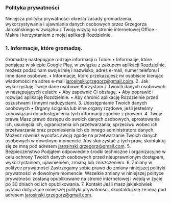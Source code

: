 ### Polityka prywatności
Niniejsza polityka prywatności określa zasady gromadzenia, wykorzystywania i ujawniania danych osobowych przez Grzegorza Jarosińskiego w związku z Twoją wizytą na stronie internetowej Office - Makra i korzystaniem z mojej aplikacji Rozdzielnie.
### 1. Informacje, które gromadzę.
Gromadzę następujące rodzaje informacji o Tobie:
• Informacje, które podajesz w sklepie Google Play, w związku z zakupem aplikacji Rozdzielnie, możesz podać nam swoje imię i nazwisko, adres e-mail, numer telefonu i inne dane osobowe.
• Informacje, które przekazujesz mi osobiście kierując wiadomości na adres e-mail jarosinski.grzegorz@gmail.coim.
2. Jak wykorzystuję Twoje dane osobowe
Korzystam z Twoich danych osobowych w następujących celach:
• Aby zapewnić Ci obsługę.
• Aby poprawić i rozwijać aplikację Rozdzielnie.
• Aby chronić aplikację Rozdzielnie przed oszustwami i innymi nadużyciami.
3. Udostępnianie Twoich danych osobowych
• Organy ścigania lub inne organy rządowe, jeśli jesteśmy zobowiązani do udostępnienia tych informacji zgodnie z prawem.
4. Twoje prawa
Masz prawo dostępu do swoich danych osobowych, sprostowania ich, usunięcia ich, ograniczenia ich przetwarzania, sprzeciwu wobec ich przetwarzania oraz przeniesienia ich do innego administratora danych. Możesz również wycofać swoją zgodę na przetwarzanie Twoich danych osobowych w dowolnym momencie. Aby skorzystać z tych praw, skontaktuj się ze mną pod adresem jarosinski.grzegorz@gmail.com.
5. Bezpieczeństwo
Podjąłem odpowiednie środki techniczne i organizacyjne w celu ochrony Twoich danych osobowych przed nieuprawnionym dostępem, wykorzystaniem, ujawnieniem, zmianą lub zniszczeniem.
6. Zmiany w polityce prywatności
Zastrzegamy sobie prawo do zmiany niniejszej polityki prywatności w dowolnym momencie. Wszelkie zmiany w niniejszej polityce prywatności zostaną opublikowane na stronie internetowej i wejdą w życie po 30 dniach od ich opublikowania.
7. Kontakt
Jeśli masz jakiekolwiek pytania dotyczące niniejszej polityki prywatności, skontaktuj się ze mną pod adresem jarosinski.grzegorz@gmail.com.
